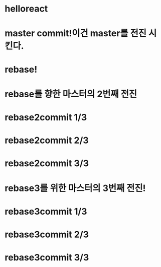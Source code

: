 # helloreact
# master commit!이건 master를 전진 시킨다.
# rebase!
# rebase를 향한 마스터의 2번째 전진
# rebase2commit 1/3
# rebase2commit 2/3
# rebase2commit 3/3
# rebase3를 위한 마스터의 3번째 전진!
# rebase3commit 1/3
# rebase3commit 2/3
# rebase3commit 3/3
